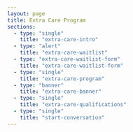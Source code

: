 ```yaml
---
layout: page
title: Extra Care Program
sections:
  - type: "single"
    title: "extra-care-intro"
  - type: "alert"
    title: "extra-care-waitlist"
  - type: "extra-care-waitlist-form"
    title: "extra-care-waitlist-form"
  - type: "single"
    title: "extra-care-program"
  - type: "banner"
    title: "extra-care-banner"
  - type: "single"
    title: "extra-care-qualifications"
  - type: "single"
    title: "start-conversation"
---
```

